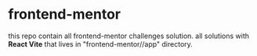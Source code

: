 # frontend-mentor

this repo contain all frontend-mentor challenges solution. all solutions with **React Vite** that lives in "frontend-mentor/<project name>/app" directory.
